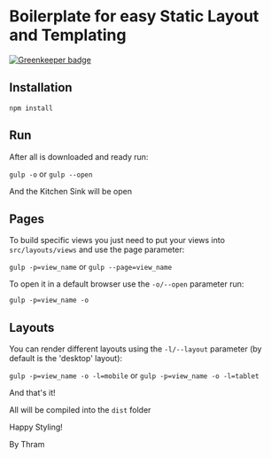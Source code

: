 # Boilerplate for easy Static Layout and Templating

[![Greenkeeper badge](https://badges.greenkeeper.io/Thram/easy-layout.svg)](https://greenkeeper.io/)

## Installation

```npm install```

## Run
After all is downloaded and ready run:

```gulp -o``` or ```gulp --open```

And the Kitchen Sink will be open

## Pages

To build specific views you just need to put your views into ```src/layouts/views``` and use the page parameter:

```gulp -p=view_name``` or  ```gulp --page=view_name```

To open it in a default browser use the ```-o/--open``` parameter run:
 
 ```gulp -p=view_name -o```
 
## Layouts

You can render different layouts using the ```-l/--layout``` parameter (by default is the 'desktop' layout):
 
 ```gulp -p=view_name -o -l=mobile``` or ```gulp -p=view_name -o -l=tablet```

And that's it!

All will be compiled into the ```dist``` folder

Happy Styling!

By Thram
